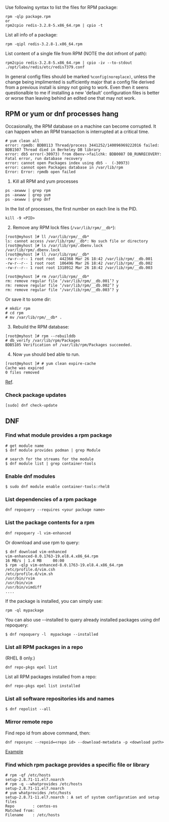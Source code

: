 Use following syntax to list the files for RPM package:

    rpm -qlp package.rpm
    or
    rpm2cpio redis-3.2.8-5.x86_64.rpm | cpio -t

List all info of a package:

    rpm -qipl redis-3.2.8-1.x86_64.rpm

List content of a single file from RPM (NOTE the dot infront of path):

    rpm2cpio redis-3.2.8-5.x86_64.rpm | cpio -iv --to-stdout ./opt/labs/redis/etc/redis7379.conf

In general config files should be marked `%config(noreplace)`, unless the change being implimented is sufficiently major that a config file derived from a previous install is simpy not going to work. Even then it seens questionalble to me if installing a new 'default' configuration files is better or worse than leaving behind an edited one that may not work. 


## RPM or yum or dnf processes hang

Occasionally, the RPM database on a machine can become corrupted. It can happen when an RPM transaction is interrupted at a critical time. 

```
# yum clean all
error: rpmdb: BDB0113 Thread/process 3441252/140096969222016 failed: BDB1507 Thread died in Berkeley DB library
error: db5 error(-30973) from dbenv->failchk: BDB0087 DB_RUNRECOVERY: Fatal error, run database recovery
error: cannot open Packages index using db5 -  (-30973)
error: cannot open Packages database in /var/lib/rpm
Error: Error: rpmdb open failed
```

1. Kill all RPM and yum processes

```
ps -axwww | grep rpm
ps -axwww | grep yum
ps -axwww | grep dnf
```

In the list of processes, the first number on each line is the PID. 

```
kill -9 <PID>
```

2. Remove any RPM lock files (`/var/lib/rpm/__db*`):

```
[root@myhost ]# ll /var/lib/rpm/__db*
ls: cannot access /var/lib/rpm/__db*: No such file or directory
[root@myhost ]# ls /var/lib/rpm/.dbenv.lock
/var/lib/rpm/.dbenv.lock
[root@myhost ]# ll /var/lib/rpm/__db*
-rw-r--r-- 1 root root  442368 Mar 26 18:42 /var/lib/rpm/__db.001
-rw-r--r-- 1 root root  106496 Mar 26 18:42 /var/lib/rpm/__db.002
-rw-r--r-- 1 root root 1318912 Mar 26 18:42 /var/lib/rpm/__db.003

[root@myhost ]# rm /var/lib/rpm/__db*
rm: remove regular file ‘/var/lib/rpm/__db.001’? y
rm: remove regular file ‘/var/lib/rpm/__db.002’? y
rm: remove regular file ‘/var/lib/rpm/__db.003’? y
```

Or save it to some dir:

```
# mkdir rpm
# cd rpm
# mv /var/lib/rpm/__db* .
```

3. Rebuild the RPM database:

```
[root@myhost ]# rpm --rebuilddb
# db_verify /var/lib/rpm/Packages
BDB5105 Verification of /var/lib/rpm/Packages succeeded.
```

4. Now `yum` should bed able to run.

```
[root@myhost ]# # yum clean expire-cache
Cache was expired
0 files removed
```

[Ref](https://unix.stackexchange.com/questions/198703/yum-errorrpmdb-open-failed).


### Check package updates

```
[sudo] dnf check-update
```

## DNF

### Find what module provides a rpm package

```
# get module name
$ dnf module provides podman | grep Module

# search for the streams for the module
$ dnf module list | grep container-tools
```

### Enable dnf modules

```
$ sudo dnf module enable container-tools:rhel8
```

### List dependencies of a rpm package

```
dnf repoquery --requires <your package name>
```

### List the package contents for a rpm

```
dnf repoquery -l vim-enhanced
```

Or download and use rpm to query:

```
$ dnf download vim-enhanced
vim-enhanced-8.0.1763-19.el8.4.x86_64.rpm                                                                                    16 MB/s | 1.4 MB     00:00
$ rpm -qlp vim-enhanced-8.0.1763-19.el8.4.x86_64.rpm
/etc/profile.d/vim.csh
/etc/profile.d/vim.sh
/usr/bin/rvim
/usr/bin/vim
/usr/bin/vimdiff
....
```

If the package is installed, you can simply use: 

```
rpm -ql mypackage
```

You can also use --installed to query already installed packages using dnf repoquery:

```
$ dnf repoquery -l  mypackage --installed
```


### List all RPM packages in a repo

(RHEL 8 only.)

```
dnf repo-pkgs epel list
```

List  all RPM packages installed from a repo:
```
dnf repo-pkgs epel list installed
```

### List all software repositories ids and names

```
$ dnf repolist --all
```

### Mirror remote repo

Find repo id from above command, then:

```
dnf reposync --repoid=<repo id> --download-metadata -p <download path>
```

[Example](https://gist.github.com/gengwg/9eece444ca1757be307a7a7a32573279)


### Find which rpm package provides a specific file or library

```
# rpm -qf /etc/hosts
setup-2.8.71-11.el7.noarch
# rpm -q --whatprovides /etc/hosts
setup-2.8.71-11.el7.noarch
# yum whatprovides /etc/hosts
setup-2.8.71-11.el7.noarch : A set of system configuration and setup files
Repo        : centos-os
Matched from:
Filename    : /etc/hosts
```

